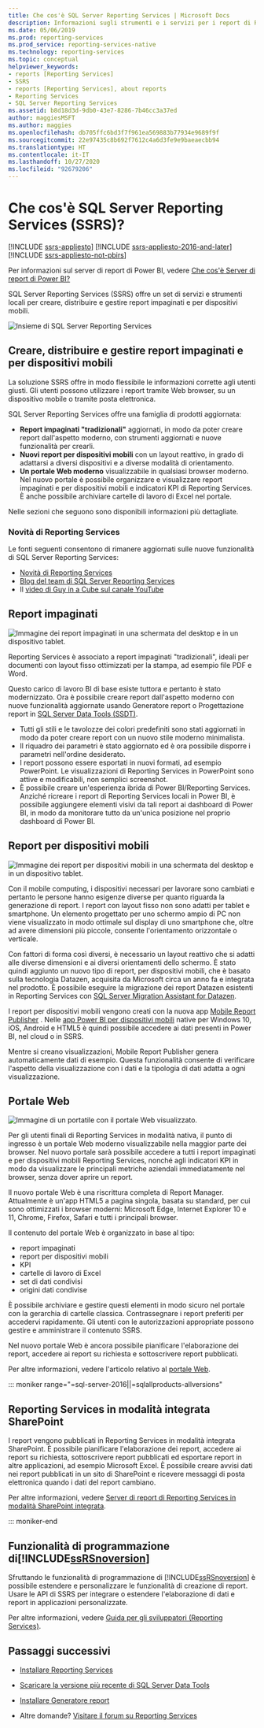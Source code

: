 ```yaml
---
title: Che cos'è SQL Server Reporting Services | Microsoft Docs
description: Informazioni sugli strumenti e i servizi per i report di Reporting Services impaginati e per dispositivi mobili in locale.
ms.date: 05/06/2019
ms.prod: reporting-services
ms.prod_service: reporting-services-native
ms.technology: reporting-services
ms.topic: conceptual
helpviewer_keywords:
- reports [Reporting Services]
- SSRS
- reports [Reporting Services], about reports
- Reporting Services
- SQL Server Reporting Services
ms.assetid: b8d18d3d-9db0-43e7-8286-7b46cc3a37ed
author: maggiesMSFT
ms.author: maggies
ms.openlocfilehash: db705ffc6bd3f7f961ea569883b77934e9689f9f
ms.sourcegitcommit: 22e97435c8b692f7612c4a6d3fe9e9baeaecbb94
ms.translationtype: HT
ms.contentlocale: it-IT
ms.lasthandoff: 10/27/2020
ms.locfileid: "92679206"
---
```

# <a name="what-is-sql-server-reporting-services-ssrs"></a>Che cos'è SQL Server Reporting Services (SSRS)?

[!INCLUDE [ssrs-appliesto](../includes/ssrs-appliesto.md)] [!INCLUDE [ssrs-appliesto-2016-and-later](../includes/ssrs-appliesto-2016-and-later.md)] [!INCLUDE [ssrs-appliesto-not-pbirs](../includes/ssrs-appliesto-not-pbirs.md)]

Per informazioni sul server di report di Power BI, vedere [Che cos'è Server di report di Power BI?](https://docs.microsoft.com/power-bi/report-server/get-started)

SQL Server Reporting Services (SSRS) offre un set di servizi e strumenti locali per creare, distribuire e gestire report impaginati e per dispositivi mobili.

![Insieme di SQL Server Reporting Services](../reporting-services/media/ss-reporting-services-all-together.png "Insieme di SQL Server Reporting Services")

## <a name="create-deploy-and-manage-mobile-and-paginated-reports"></a>Creare, distribuire e gestire report impaginati e per dispositivi mobili

La soluzione SSRS offre in modo flessibile le informazioni corrette agli utenti giusti. Gli utenti possono utilizzare i report tramite Web browser, su un dispositivo mobile o tramite posta elettronica.

SQL Server Reporting Services offre una famiglia di prodotti aggiornata:

* **Report impaginati "tradizionali"** aggiornati, in modo da poter creare report dall'aspetto moderno, con strumenti aggiornati e nuove funzionalità per crearli.
* **Nuovi report per dispositivi mobili** con un layout reattivo, in grado di adattarsi a diversi dispositivi e a diverse modalità di orientamento.
* **Un portale Web moderno** visualizzabile in qualsiasi browser moderno. Nel nuovo portale è possibile organizzare e visualizzare report impaginati e per dispositivi mobili e indicatori KPI di Reporting Services. È anche possibile archiviare cartelle di lavoro di Excel nel portale.

Nelle sezioni che seguono sono disponibili informazioni più dettagliate.

### <a name="whats-new-in-reporting-services"></a>Novità di Reporting Services

Le fonti seguenti consentono di rimanere aggiornati sulle nuove funzionalità di SQL Server Reporting Services:

* [Novità di Reporting Services](../reporting-services/what-s-new-in-sql-server-reporting-services-ssrs.md)
* [Blog del team di SQL Server Reporting Services](https://blogs.msdn.microsoft.com/sqlrsteamblog/)
* Il [video di Guy in a Cube sul canale YouTube](https://www.youtube.com/channel/UCFp1vaKzpfvoGai0vE5VJ0w)

## <a name="paginated-reports"></a>Report impaginati

![Immagine dei report impaginati in una schermata del desktop e in un dispositivo tablet.](../reporting-services/media/ssrs-paginated-reports.png)

Reporting Services è associato a report impaginati "tradizionali", ideali per documenti con layout fisso ottimizzati per la stampa, ad esempio file PDF e Word.

Questo carico di lavoro BI di base esiste tuttora e pertanto è stato modernizzato. Ora è possibile creare report dall'aspetto moderno con nuove funzionalità aggiornate usando Generatore report o Progettazione report in [SQL Server Data Tools (SSDT)](../reporting-services/tools/reporting-services-in-sql-server-data-tools-ssdt.md).

* Tutti gli stili e le tavolozze dei colori predefiniti sono stati aggiornati in modo da poter creare report con un nuovo stile moderno minimalista.
* Il riquadro dei parametri è stato aggiornato ed è ora possibile disporre i parametri nell'ordine desiderato.
* I report possono essere esportati in nuovi formati, ad esempio PowerPoint. Le visualizzazioni di Reporting Services in PowerPoint sono attive e modificabili, non semplici screenshot.
* È possibile creare un'esperienza ibrida di Power BI/Reporting Services. Anziché ricreare i report di Reporting Services locali in Power BI, è possibile aggiungere elementi visivi da tali report ai dashboard di Power BI, in modo da monitorare tutto da un'unica posizione nel proprio dashboard di Power BI.

## <a name="mobile-reports"></a>Report per dispositivi mobili

![Immagine dei report per dispositivi mobili in una schermata del desktop e in un dispositivo tablet.](../reporting-services/media/ssrs-mobile-reports.png)

Con il mobile computing, i dispositivi necessari per lavorare sono cambiati e pertanto le persone hanno esigenze diverse per quanto riguarda la generazione di report. I report con layout fisso non sono adatti per tablet e smartphone. Un elemento progettato per uno schermo ampio di PC non viene visualizzato in modo ottimale sul display di uno smartphone che, oltre ad avere dimensioni più piccole, consente l'orientamento orizzontale o verticale.

Con fattori di forma così diversi, è necessario un layout reattivo che si adatti alle diverse dimensioni e ai diversi orientamenti dello schermo. È stato quindi aggiunto un nuovo tipo di report, per dispositivi mobili, che è basato sulla tecnologia Datazen, acquisita da Microsoft circa un anno fa e integrata nel prodotto. È possibile eseguire la migrazione dei report Datazen esistenti in Reporting Services con [SQL Server Migration Assistant for Datazen](https://www.microsoft.com/download/details.aspx?id=53128).

I report per dispositivi mobili vengono creati con la nuova app [Mobile Report Publisher](../reporting-services/mobile-reports/create-mobile-reports-with-sql-server-mobile-report-publisher.md) . Nelle [app Power BI per dispositivi mobili](https://powerbi.microsoft.com/documentation/powerbi-power-bi-apps-for-mobile-devices/) native per Windows 10, iOS, Android e HTML5 è quindi possibile accedere ai dati presenti in Power BI, nel cloud o in SSRS.

Mentre si creano visualizzazioni, Mobile Report Publisher genera automaticamente dati di esempio. Questa funzionalità consente di verificare l'aspetto della visualizzazione con i dati e la tipologia di dati adatta a ogni visualizzazione.

## <a name="web-portal"></a>Portale Web

![Immagine di un portatile con il portale Web visualizzato.](../reporting-services/media/ssrs-web-portal.png)

Per gli utenti finali di Reporting Services in modalità nativa, il punto di ingresso è un portale Web moderno visualizzabile nella maggior parte dei browser. Nel nuovo portale sarà possibile accedere a tutti i report impaginati e per dispositivi mobili Reporting Services, nonché agli indicatori KPI in modo da visualizzare le principali metriche aziendali immediatamente nel browser, senza dover aprire un report.

Il nuovo portale Web è una riscrittura completa di Report Manager. Attualmente è un'app HTML5 a pagina singola, basata su standard, per cui sono ottimizzati i browser moderni: Microsoft Edge, Internet Explorer 10 e 11, Chrome, Firefox, Safari e tutti i principali browser.

Il contenuto del portale Web è organizzato in base al tipo:

* report impaginati
* report per dispositivi mobili 
* KPI
* cartelle di lavoro di Excel
* set di dati condivisi
* origini dati condivise

È possibile archiviare e gestire questi elementi in modo sicuro nel portale con la gerarchia di cartelle classica. Contrassegnare i report preferiti per accedervi rapidamente. Gli utenti con le autorizzazioni appropriate possono gestire e amministrare il contenuto SSRS.

Nel nuovo portale Web è ancora possibile pianificare l'elaborazione dei report, accedere ai report su richiesta e sottoscrivere report pubblicati.

Per altre informazioni, vedere l'articolo relativo al [portale Web](../reporting-services/web-portal-ssrs-native-mode.md).

::: moniker range="=sql-server-2016||=sqlallproducts-allversions"

## <a name="reporting-services-in-sharepoint-integrated-mode"></a>Reporting Services in modalità integrata SharePoint

I report vengono pubblicati in Reporting Services in modalità integrata SharePoint. È possibile pianificare l'elaborazione dei report, accedere ai report su richiesta, sottoscrivere report pubblicati ed esportare report in altre applicazioni, ad esempio Microsoft Excel. È possibile creare avvisi dati nei report pubblicati in un sito di SharePoint e ricevere messaggi di posta elettronica quando i dati del report cambiano.  

Per altre informazioni, vedere [Server di report di Reporting Services in modalità SharePoint integrata](../reporting-services/report-server-sharepoint/reporting-services-report-server-sharepoint-mode.md).

::: moniker-end

## <a name="ssrsnoversion-programming-features"></a>Funzionalità di programmazione di[!INCLUDE[ssRSnoversion](../includes/ssrsnoversion-md.md)]

Sfruttando le funzionalità di programmazione di [!INCLUDE[ssRSnoversion](../includes/ssrsnoversion-md.md)] è possibile estendere e personalizzare le funzionalità di creazione di report. Usare le API di SSRS per integrare o estendere l'elaborazione di dati e report in applicazioni personalizzate.

Per altre informazioni, vedere [Guida per gli sviluppatori (Reporting Services)](../reporting-services/reporting-services-developer-documentation.md).

## <a name="next-steps"></a>Passaggi successivi

* [Installare Reporting Services](../reporting-services/install-windows/install-reporting-services.md)
* [Scaricare la versione più recente di SQL Server Data Tools](https://go.microsoft.com/fwlink/?LinkID=616714)
* [Installare Generatore report](../reporting-services/install-windows/install-report-builder.md)

* Altre domande? [Visitare il forum su Reporting Services](https://go.microsoft.com/fwlink/?LinkId=620231)
